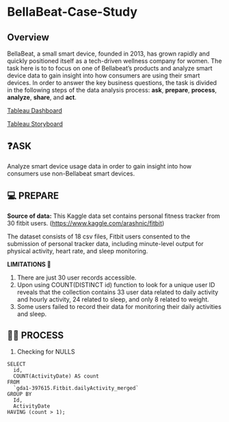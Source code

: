 # BellaBeat-Case-Study
## Overview
BellaBeat, a small smart device, founded in 2013, has grown rapidly and quickly positioned itself as a tech-driven wellness company for women. The task here is to to focus on one of Bellabeat’s products and analyze smart device data to gain insight into how consumers are using their smart devices. In order to answer the key business questions, the task is divided in the following steps of the data analysis process: **ask**, **prepare**, **process**, **analyze**, **share**, and **act**. 

[Tableau Dashboard](https://public.tableau.com/views/BellaBeatCaseStudy_17002247690100/Dashboard1?:language=en-GB&:display_count=n&:origin=viz_share_link)

[Tableau Storyboard](https://public.tableau.com/views/BellaBeatAnalysisStoryboard/Story1?:language=en-GB&:display_count=n&:origin=viz_share_link)

## ❓ASK
Analyze smart device usage data in order to gain insight into how consumers use non-Bellabeat smart devices.
##  💻 PREPARE
**Source of data:** This Kaggle data set contains personal fitness tracker from 30 fitbit users. (https://www.kaggle.com/arashnic/fitbit)

The dataset consists of 18 csv files, Fitbit users consented to the submission of personal tracker data, including minute-level output for physical activity, heart rate, and sleep monitoring. 

**LIMITATIONS 🚨**

1. There are just 30 user records accessible.
2. Upon using COUNT(DISTINCT id) function to look for a unique user ID reveals that the collection contains 33 user data related to daily activity and hourly activity, 24 related to sleep, and only 8 related to weight.
3. Some users failed to record their data for monitoring their daily activities and sleep.

## 👩‍💻 PROCESS
1. Checking for NULLS
```
SELECT
  id,
  COUNT(ActivityDate) AS count
FROM
  `gda1-397615.Fitbit.dailyActivity_merged`
GROUP BY
  Id,
  ActivityDate
HAVING (count > 1);
```

   
